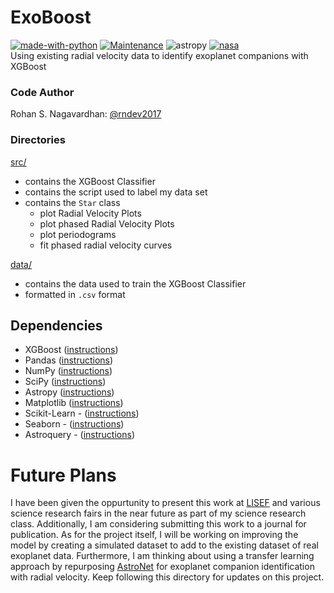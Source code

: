 # ExoBoost
[![made-with-python](https://img.shields.io/badge/Made%20with-Python-1f425f.svg)](https://www.python.org/)
[![Maintenance](https://img.shields.io/badge/Maintained%3F-yes-green.svg)](https://github.com/rndev2017/ExoBoost/graphs/commit-activity)
![astropy](http://img.shields.io/badge/powered%20by-AstroPy-orange.svg?style=flat)
[![nasa](https://img.shields.io/badge/powered%20by-NASA%20Exoplanet%20Archive-blue)](https://exoplanetarchive.ipac.caltech.edu/)<br>
Using existing radial velocity data to identify exoplanet companions with XGBoost <br>

### Code Author
Rohan S. Nagavardhan: [@rndev2017](https://github.com/rndev2017) <br>

### Directories
[src/](https://github.com/rndev2017/ExoBoost/tree/master/src)
- contains the XGBoost Classifier
- contains the script used to label my data set
- contains the `Star` class
    - plot Radial Velocity Plots
    - plot phased Radial Velocity Plots
    - plot periodograms
    - fit phased radial velocity curves

[data/](https://github.com/rndev2017/ExoBoost/tree/master/data)
- contains the data used to train the XGBoost Classifier
- formatted in `.csv` format

## Dependencies
- XGBoost ([instructions](https://xgboost.readthedocs.io/en/latest/build.html#python-package-installation))
- Pandas ([instructions](https://pandas.pydata.org/pandas-docs/stable/install.html))
- NumPy ([instructions](https://scipy.org/install.html))
- SciPy ([instructions](https://scipy.org/install.html))
- Astropy ([instructions](https://www.astropy.org/))
- Matplotlib ([instructions](https://matplotlib.org/users/installing.html))
- Scikit-Learn - ([instructions](https://scikit-learn.org/stable/install.html))
- Seaborn - ([instructions](https://seaborn.pydata.org/installing.html))
- Astroquery - ([instructions](https://astroquery.readthedocs.io/en/latest/#installation))

# Future Plans
I have been given the oppurtunity to present this work at [LISEF](https://www.lisef.org/) and various science research fairs in the near future as part of my science research class. Additionally, I am considering submitting this work to a journal for publication. As for the project itself, I will be working on improving the model by creating a simulated dataset to add to the existing dataset of real exoplanet data. Furthermore, I am thinking about using a transfer learning approach by repurposing [AstroNet](https://github.com/google-research/exoplanet-ml) for exoplanet companion identification with radial velocity. Keep following this directory for updates on this project.
